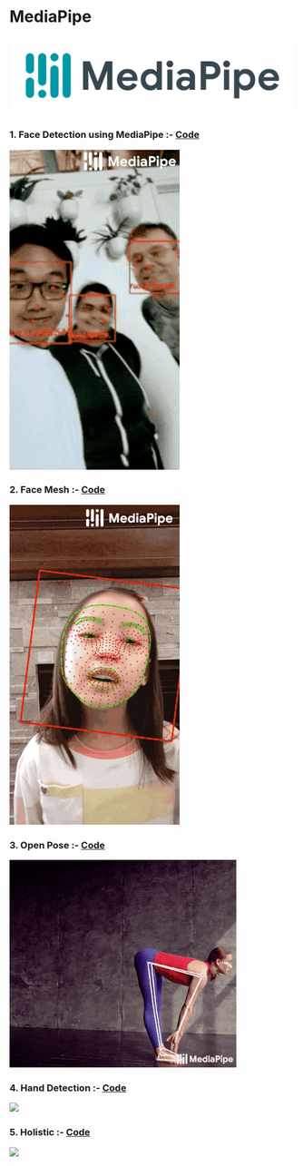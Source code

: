 # MediaPipe   
<img src="images/mediapipe.png">

### 1. Face Detection using MediaPipe  :-  <a href="https://github.com/RishavMishraRM/MediaPipe/blob/main/Face_Detection.py">Code</a>
<img src="images/face_detection.gif">

### 2. Face Mesh  :-  <a href="https://github.com/RishavMishraRM/MediaPipe/blob/main/Face_Mesh.py">Code</a>
<img src="images/face_mesh.gif">

### 3. Open Pose  :-  <a href="https://github.com/RishavMishraRM/MediaPipe/blob/main/Open_Pose.py">Code</a>
<img src="images/openpose.gif">

### 4. Hand Detection  :-  <a href="">Code</a>
<img src="images/hand_detection.gif">

### 5. Holistic  :-  <a href="">Code</a>
<img src="images/holistic.gif">
